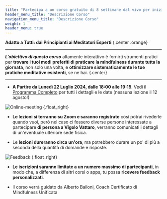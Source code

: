 ```yaml
---
title: "Partecipa a un corso gratuito di 8 settimane dal vivo per iniziare o approfondire la tua pratica di mindfulness"
header_menu_title: "Descrizione Corso"
navigation_menu_title: "Descrizione Corso"
weight: 1
header_menu: true
---
```


**Adatto a Tutti: dai Principianti ai Meditatori Esperti**
{.center .orange}

--- 
**_L'obiettivo di questo corso_** altamente interattivo è fornirti strumenti pratici per **trovare i tuoi modi preferiti di praticare la mindfulness durante tutta la giornata**, non solo una volta, e **ottimizzare sistematicamente le tue pratiche meditative esistenti**, se ne hai.
{.center}

---

- **A Partire da Lunedì 22 Luglio 2024, dalle 18:00 alle 19:15**. Vedi il [Programma Completo](./programma-corso) per tutti i dettagli e le date (nessuna lezione il 12 agosto!)

![Online-meeting](/images/online-meeting.png)
{.float_right}
- **Le lezioni si terranno su Zoom e saranno registrate** così potrai rivederle quando vuoi, però nel caso ci fossero diverse persone interessate a partecipare **di persona a Vigolo Vattaro**, verranno comunicati i dettagli di un'eventuale ulteriore sede fisica.

- Le **lezioni dureranno circa un'ora**, ma potrebbero durare un po' di più a seconda della quantità di domande e risposte.

![Feedback](/images/feedback.png)
{.float_right}
- **Le iscrizioni saranno limitate a un numero massimo di partecipanti**, in modo che, a differenza di altri corsi o apps, tu possa **ricevere feedback personalizzati**.


- Il corso verrà guidato da Alberto Bailoni, Coach Certificato di Mindfulness Unificata
